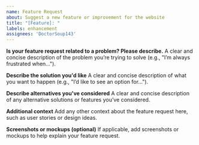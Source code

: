 ```yaml
---
name: Feature Request
about: Suggest a new feature or improvement for the website
title: "[Feature]: "
labels: enhancement
assignees: 'DoctorSoup143'
---
```


**Is your feature request related to a problem? Please describe.**
A clear and concise description of the problem you’re trying to solve (e.g., "I’m always frustrated when...").

**Describe the solution you'd like**
A clear and concise description of what you want to happen (e.g., "I’d like to see an option for...").

**Describe alternatives you've considered**
A clear and concise description of any alternative solutions or features you’ve considered.

**Additional context**
Add any other context about the feature request here, such as user stories or design ideas.

**Screenshots or mockups (optional)**
If applicable, add screenshots or mockups to help explain your feature request.
